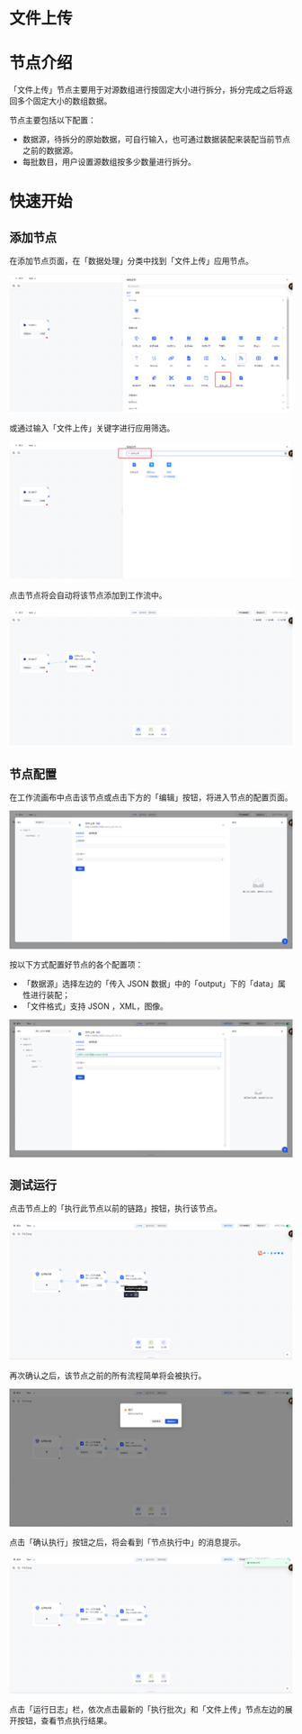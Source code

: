 # 文件上传

# 节点介绍

「文件上传」节点主要用于对源数组进行按固定大小进行拆分，拆分完成之后将返回多个固定大小的数组数据。

节点主要包括以下配置：

- 数据源，待拆分的原始数据，可自行输入，也可通过数据装配来装配当前节点之前的数据源。
- 每批数目，用户设置源数组按多少数量进行拆分。

# 快速开始

## 添加节点

在添加节点页面，在「数据处理」分类中找到「文件上传」应用节点。

![](../static/ZwD9bNaPFoUzlExC8RwclWtOnBb.png)

或通过输入「文件上传」关键字进行应用筛选。

![](../static/PlQnbwtNLoyabjx1NYOcktzknll.png)

点击节点将会自动将该节点添加到工作流中。

![](../static/Qz0xbaChDofokxxVtpmcAgPgn9c.png)

## 节点配置

在工作流画布中点击该节点或点击下方的「编辑」按钮，将进入节点的配置页面。

![](../static/UVFibxg0xo2RktxNEjYcW4epnmh.png)

按以下方式配置好节点的各个配置项：

- 「数据源」选择左边的「传入 JSON 数据」中的「output」下的「data」属性进行装配；
- 「文件格式」支持 JSON ，XML，图像。

![](../static/Y1CZboTY3osP3qxZiGMctHasn6s.png)

## 测试运行

点击节点上的「执行此节点以前的链路」按钮，执行该节点。

![](../static/HbY6bcndloaZIWxYOLbco1HKnUb.png)

再次确认之后，该节点之前的所有流程简单将会被执行。

![](../static/DQ95bI0t1ofuMQx4Gejc7TxOn0e.png)

点击「确认执行」按钮之后，将会看到「节点执行中」的消息提示。

![](../static/QdV5bto8aoDb8nxF19gc8Ua1nxe.png)

点击「运行日志」栏，依次点击最新的「执行批次」和「文件上传」节点左边的展开按钮，查看节点执行结果。
